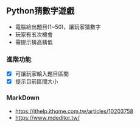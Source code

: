 ## Python猜數字遊戲
* 電腦給出題目(1~50)，讓玩家猜數字
* 玩家有五次機會
* 需提示猜高猜低

### 進階功能
- [x] 可讓玩家輸入題目區間
- [x] 提示目前區間大小

### MarkDown
- https://ithelp.ithome.com.tw/articles/10203758
- https://www.mdeditor.tw/




